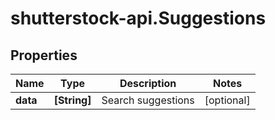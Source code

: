 # shutterstock-api.Suggestions

## Properties
Name | Type | Description | Notes
------------ | ------------- | ------------- | -------------
**data** | **[String]** | Search suggestions | [optional] 


